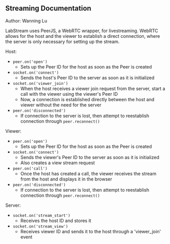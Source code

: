 ## Streaming Documentation

Author: Wanning Lu

LabStream uses PeerJS, a WebRTC wrapper, for livestreaming. WebRTC allows for the host and the viewer to establish a direct connection, where the server is only necessary for setting up the stream.

Host:
- `peer.on('open')`
	- Sets up the Peer ID for the host as soon as the Peer is created
- `socket.on('connect')`
	- Sends the host's Peer ID to the server as soon as it is initialized
- `socket.on('viewer_join')`
	- When the host receives a viewer join request from the server, start a call with the viewer using the viewer's Peer ID
	- Now, a connection is established directly between the host and viewer without the need for the server
- `peer.on('disconnected')`
    - If connection to the server is lost, then attempt to reestablish connection through `peer.reconnect()`

Viewer:
- `peer.on('open')`
	- Sets up the Peer ID for the host as soon as the Peer is created
- `socket.on('connect')`
	- Sends the viewer's Peer ID to the server as soon as it is initialized
	- Also creates a view stream request
- `peer.on('call')`
	- Once the host has created a call, the viewer receives the stream from the host and displays it in the browser
- `peer.on('disconnected')`
    - If connection to the server is lost, then attempt to reestablish connection through `peer.reconnect()`

Server:
- `socket.on('stream_start')`
	- Receives the host ID and stores it
- `socket.on('stream_view')`
	- Receives viewer ID and sends it to the host through a 'viewer_join' event